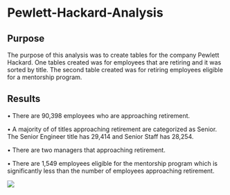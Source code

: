 # Pewlett-Hackard-Analysis

## Purpose
The purpose of this analysis was to create tables for the company Pewlett Hackard. One tables created was for employees that are retiring and it was sorted by title. The second table created was for retiring employees eligible for a mentorship program.

## Results
•	There are 90,398 employees who are approaching retirement.

•	A majority of of titles approaching retirement are categorized as Senior. The Senior Engineer title has 29,414 and Senior Staff has 28,254.

•	There are two managers that approaching retirement.

•	There are 1,549 employees eligible for the mentorship program which is significantly less than the number of employees approaching retirement.

![](https://github.com/jmajma327/Pewlett-Hackard-Analysis/issues/1#issue-693852357)









